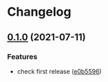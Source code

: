# Changelog

## [0.1.0](https://www.github.com/kameshsampath/solo-demo-docs-ui/compare/v0.0.0...v0.1.0) (2021-07-11)


### Features

* check first release ([e0b5596](https://www.github.com/kameshsampath/solo-demo-docs-ui/commit/e0b559676d016dd99913a1b6a68bbcd329978979))
